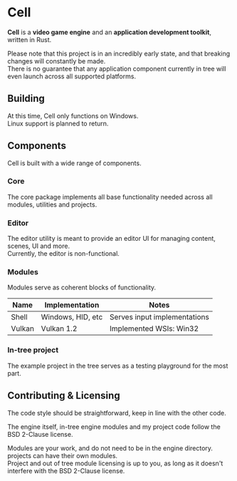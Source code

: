 # Cell
**Cell** is a **video game engine** and an **application development toolkit**, written in Rust.

Please note that this project is in an incredibly early state, and that breaking changes will constantly be made.  
There is no guarantee that any application component currently in tree will even launch across all supported platforms.

## Building
At this time, Cell only functions on Windows.  
Linux support is planned to return.

## Components
Cell is built with a wide range of components.

### Core
The core package implements all base functionality needed across all modules, utilities and projects.
 
### Editor
The editor utility is meant to provide an editor UI for managing content, scenes, UI and more.  
Currently, the editor is non-functional.

### Modules
Modules serve as coherent blocks of functionality.

| Name           | Implementation      | Notes                        |
|----------------|---------------------|------------------------------|
| Shell          | Windows, HID, etc   | Serves input implementations |
| Vulkan         | Vulkan 1.2          | Implemented WSIs: Win32      |

### In-tree project
The example project in the tree serves as a testing playground for the most part.

## Contributing & Licensing
The code style should be straightforward, keep in line with the other code.  

The engine itself, in-tree engine modules and my project code follow the BSD 2-Clause license.

Modules are your work, and do not need to be in the engine directory. projects can have their own modules.  
Project and out of tree module licensing is up to you, as long as it doesn't interfere with the BSD 2-Clause license.
